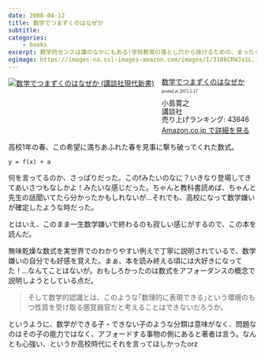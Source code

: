 ```yaml
---
date: 2008-04-12
title: 数学でつまずくのはなぜか
subtitle:
categories: 
    - books
excerpt: 数学的センスは誰のなかにもある!学校教育の落とし穴から抜けるための、まったくユニークな伝授法。
ogimage: https://images-na.ssl-images-amazon.com/images/I/310kCRWJa1L.jpg
---
```


<div class="azlink-box"><div class="azlink-image" style="float:left"><a href="http://www.amazon.co.jp/exec/obidos/ASIN/B00DKX4JDI/warikiru-22/" name="azlinklink" target="_blank"><img src="https://images-na.ssl-images-amazon.com/images/I/310kCRWJa1L._SL160_.jpg" alt="数学でつまずくのはなぜか (講談社現代新書)" style="border:none" /></a></div><div class="azlink-info" style="float:left;margin-left:15px;line-height:120%"><div class="azlink-name" style="margin-bottom:10px;line-height:120%"><a href="http://www.amazon.co.jp/exec/obidos/ASIN/B00DKX4JDI/warikiru-22/" name="azlinklink" target="_blank">数学でつまずくのはなぜか</a><div class="azlink-powered-date" style="font-size:7pt;margin-top:5px;font-family:verdana;line-height:120%">posted at 2015.5.17</div></div><div class="azlink-detail">小島寛之<br />講談社<br />売り上げランキング: 43646<br /></div><div class="azlink-link" style="margin-top:5px"><a href="http://www.amazon.co.jp/exec/obidos/ASIN/B00DKX4JDI/warikiru-22/" target="_blank">Amazon.co.jp で詳細を見る</a></div></div><div class="azlink-footer" style="clear:left"></div></div>

高校1年の春、この希望に満ちあふれた春を見事に撃ち破ってくれた数式。

```
y = f(x) + a
```

何を言ってるのか、さっぱりだった。このfみたいのなに？いきなり登場してきてあいさつもなしかよ！みたいな感じだった。ちゃんと教科書読めば、ちゃんと先生の話聞いてたら分かったかもしれないが...それでも、高校になって数学嫌いが確定したような時だった。

とはいえ、このまま一生数学嫌いで終わるのも寂しい感じがするので、この本を読んだ。

無味乾燥な数式を実世界でのわかりやすい例えで丁寧に説明されているで、数学嫌いの自分でも好感を覚えた。まぁ、本を読み終える頃には大好きになってた！…なんてことはないが。おもしろかったのは数式をアフォーダンスの概念で説明しようとしている点だ。

> そして数学的認識とは、このような｢数理的に表現できる｣という環境のもつ性質を受け取る感覚器官だと考えることはできないだろうか。

というように、数学ができる子・できない子のような分類は意味がなく、問題なのはその子の能力ではなく、アフォードする事物の側にあると著者は言う。なんとも心強い、というか高校時代にそれを言ってほしかったorz
